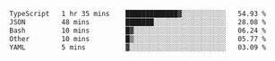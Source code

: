 <!--START_SECTION:waka-->

```txt
TypeScript   1 hr 35 mins    █████████████▓░░░░░░░░░░░   54.93 %
JSON         48 mins         ███████░░░░░░░░░░░░░░░░░░   28.08 %
Bash         10 mins         █▓░░░░░░░░░░░░░░░░░░░░░░░   06.24 %
Other        10 mins         █▒░░░░░░░░░░░░░░░░░░░░░░░   05.77 %
YAML         5 mins          ▓░░░░░░░░░░░░░░░░░░░░░░░░   03.09 %
```

<!--END_SECTION:waka-->